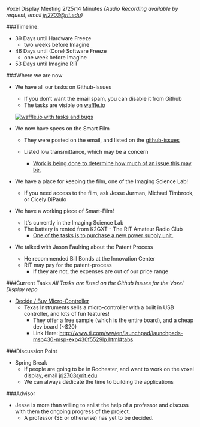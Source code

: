 Voxel Display Meeting 2/25/14 Minutes _(Audio Recording available by request, email jrj2703@rit.edu)_

###Timeline: 
- 39 Days until Hardware Freeze
  - two weeks before Imagine
- 46 Days until (Core) Software Freeze
  - one week before Imagine
- 53 Days until Imagine RIT

###Where we are now
- We have all our tasks on Github-Issues
  - If you don't want the email spam, you can disable it from Github
  - The tasks are visible on [waffle.io](https://waffle.io/rit-sse/voxel-display)

  [![waffle.io with tasks and bugs](../Images/waffleio.png)](https://waffle.io/rit-sse/voxel-display)

- We now have specs on the Smart Film
  - They were posted on the email, and listed on the [github-issues](https://github.com/rit-sse/Voxel-Display/issues/8)

  - Listed low transmittance, which may be a concern
    - [Work is being done to determine how much of an issue this may be.](https://github.com/rit-sse/Voxel-Display/issues/19)

- We have a place for keeping the film, one of the Imaging Science Lab!
  - If you need access to the film, ask Jesse Jurman, Michael Timbrook, or Cicely DiPaulo

- We have a working piece of Smart-Film!
  - It's currently in the Imaging Science Lab
  - The battery is rented from K2GXT - The RIT Amateur Radio Club
    - [One of the tasks is to purchase a new power supply unit.](https://github.com/rit-sse/Voxel-Display/issues/18)

- We talked with Jason Faulring about the Patent Process
  - He recommended Bill Bonds at the Innovation Center
  - RIT may pay for the patent-process
    - If they are not, the expenses are out of our price range

###Current Tasks
_All Tasks are listed on the Github Issues for the Voxel Display repo_
- [Decide / Buy Micro-Controller](https://github.com/rit-sse/Voxel-Display/issues/15)
  - Texas Instruments sells a micro-controller with a built in USB controller, and lots of fun features!
    - They offer a free sample (which is the entire board), and a cheap dev board (~$20)
    - Link Here: http://www.ti.com/ww/en/launchpad/launchpads-msp430-msp-exp430f5529lp.html#tabs

###Discussion Point
- Spring Break
  - If people are going to be in Rochester, and want to work on the voxel display, email jrj2703@rit.edu
  - We can always dedicate the time to building the applications
  
###Advisor
- Jesse is more than willing to enlist the help of a professor and discuss with them the ongoing progress of the project.
  - A professor (SE or otherwise) has yet to be decided.
